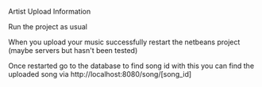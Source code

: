 Artist Upload Information

Run the project as usual

When you upload your music successfully restart the netbeans project (maybe servers but hasn't been tested)

Once restarted go to the database to find song id with this you can find the uploaded song via
http://localhost:8080/song/[song_id]
